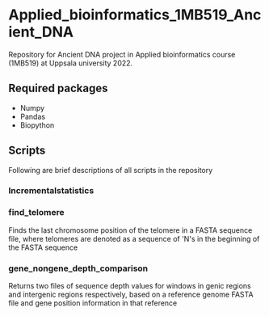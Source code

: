 # Applied_bioinformatics_1MB519_Ancient_DNA
Repository for Ancient DNA project in Applied bioinformatics course (1MB519) at Uppsala university 2022.

## Required packages
- Numpy
- Pandas
- Biopython

## Scripts
Following are brief descriptions of all scripts in the repository

### Incrementalstatistics

### find_telomere
Finds the last chromosome position of the telomere in a FASTA sequence file, where telomeres are denoted as a sequence of 'N's in the beginning of the FASTA sequence

### gene_nongene_depth_comparison
Returns two files of sequence depth values for windows in genic regions and intergenic regions respectively, based on a reference genome FASTA file and gene position information in that reference
